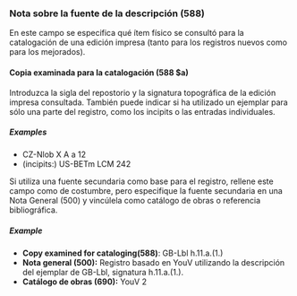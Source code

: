 ### Nota sobre la fuente de la descripción (588)

En este campo se especifica qué ítem físico se consultó para la catalogación de una edición impresa (tanto para los registros nuevos como para los mejorados).

#### Copia examinada para la catalogación (588 $a)

Introduzca la sigla del repostorio y la signatura topográfica de la edición impresa consultada. También puede indicar si ha utilizado un ejemplar para sólo una parte del registro, como los incipits o las entradas individuales.

##### Examples

- CZ-Nlob X A a 12
- (incipits:) US-BETm LCM 242

Si utiliza una fuente secundaria como base para el registro, rellene este campo como de costumbre, pero especifique la fuente secundaria en una Nota General (500) y vincúlela como catálogo de obras o referencia bibliográfica.

##### Example

- **Copy examined for cataloging(588)**: GB-Lbl h.11.a.(1.)
- **Nota general (500):** Registro basado en YouV utilizando la descripción del ejemplar de GB-Lbl, signatura h.11.a.(1.).
- **Catálogo de obras (690):** YouV 2
